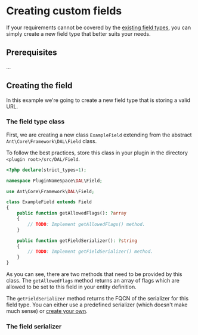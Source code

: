 # Creating custom fields

If your requirements cannot be covered by the [existing field types](../Reference/field-reference.md), you can simply create a new field type that better suits your needs.

## Prerequisites
...

## Creating the field

In this example we're going to create a new field type that is storing a valid URL.

### The field type class

First, we are creating a new class `ExampleField` extending from the abstract `Ant\Core\Framework\DAL\Field` class.

To follow the best practices, store this class in your plugin in the directory `<plugin root>/src/DAL/Field`.

```php
<?php declare(strict_types=1);

namespace PluginNameSpace\DAL\Field;

use Ant\Core\Framework\DAL\Field;

class ExampleField extends Field
{
    public function getAllowedFlags(): ?array
    {
        // TODO: Implement getAllowedFlags() method.
    }

    public function getFieldSerializer(): ?string
    {
        // TODO: Implement getFieldSerializer() method.
    }
}
```

As you can see, there are two methods that need to be provided by this class. The `getAllowedFlags` method returns an array of flags which are allowed to be set to this field in your entity definition.

The `getFieldSerializer` method returns the FQCN of the serializer for this field type. You can either use a predefined serializer (which doesn't make much sense) or [create your own](#the-field-serializer).

### The field serializer